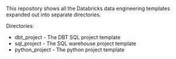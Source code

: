 This repository shows all the Databricks data engineering templates expanded out into separate directories.

Directories:

- dbt_project - The DBT SQL project template
- sql_project - The SQL warehouse project template
- python_project - The python project template
